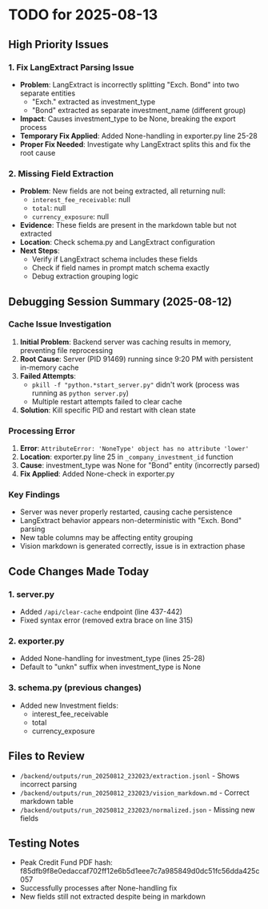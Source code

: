 # TODO for 2025-08-13

## High Priority Issues

### 1. Fix LangExtract Parsing Issue
- **Problem**: LangExtract is incorrectly splitting "Exch. Bond" into two separate entities
  - "Exch." extracted as investment_type
  - "Bond" extracted as separate investment_name (different group)
- **Impact**: Causes investment_type to be None, breaking the export process
- **Temporary Fix Applied**: Added None-handling in exporter.py line 25-28
- **Proper Fix Needed**: Investigate why LangExtract splits this and fix the root cause

### 2. Missing Field Extraction
- **Problem**: New fields are not being extracted, all returning null:
  - `interest_fee_receivable`: null
  - `total`: null  
  - `currency_exposure`: null
- **Evidence**: These fields are present in the markdown table but not extracted
- **Location**: Check schema.py and LangExtract configuration
- **Next Steps**: 
  - Verify if LangExtract schema includes these fields
  - Check if field names in prompt match schema exactly
  - Debug extraction grouping logic

## Debugging Session Summary (2025-08-12)

### Cache Issue Investigation
1. **Initial Problem**: Backend server was caching results in memory, preventing file reprocessing
2. **Root Cause**: Server (PID 91469) running since 9:20 PM with persistent in-memory cache
3. **Failed Attempts**: 
   - `pkill -f "python.*start_server.py"` didn't work (process was running as `python server.py`)
   - Multiple restart attempts failed to clear cache
4. **Solution**: Kill specific PID and restart with clean state

### Processing Error
1. **Error**: `AttributeError: 'NoneType' object has no attribute 'lower'`
2. **Location**: exporter.py line 25 in `_company_investment_id` function
3. **Cause**: investment_type was None for "Bond" entity (incorrectly parsed)
4. **Fix Applied**: Added None-check in exporter.py

### Key Findings
- Server was never properly restarted, causing cache persistence
- LangExtract behavior appears non-deterministic with "Exch. Bond" parsing
- New table columns may be affecting entity grouping
- Vision markdown is generated correctly, issue is in extraction phase

## Code Changes Made Today

### 1. server.py
- Added `/api/clear-cache` endpoint (line 437-442)
- Fixed syntax error (removed extra brace on line 315)

### 2. exporter.py  
- Added None-handling for investment_type (lines 25-28)
- Default to "unkn" suffix when investment_type is None

### 3. schema.py (previous changes)
- Added new Investment fields:
  - interest_fee_receivable
  - total
  - currency_exposure

## Files to Review
- `/backend/outputs/run_20250812_232023/extraction.jsonl` - Shows incorrect parsing
- `/backend/outputs/run_20250812_232023/vision_markdown.md` - Correct markdown table
- `/backend/outputs/run_20250812_232023/normalized.json` - Missing new fields

## Testing Notes
- Peak Credit Fund PDF hash: f85dfb9f8e0edaccaf702ff12e6b5d1eee7c7a985849d0dc51fc56dda425c057
- Successfully processes after None-handling fix
- New fields still not extracted despite being in markdown